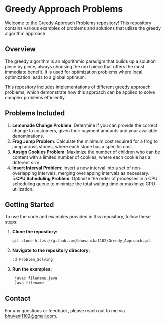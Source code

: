# Greedy Approach Problems

Welcome to the Greedy Approach Problems repository! This repository contains various examples of problems and solutions that utilize the greedy algorithm approach.

## Overview

The greedy algorithm is an algorithmic paradigm that builds up a solution piece by piece, always choosing the next piece that offers the most immediate benefit. It is used for optimization problems where local optimization leads to a global optimum.

This repository includes implementations of different greedy approach problems, which demonstrate how this approach can be applied to solve complex problems efficiently.

## Problems Included
1. **Lemonade Change Problem**: Determine if you can provide the correct change to customers, given their payment amounts and your available denominations.
2. **Frog Jump Problem**: Calculate the minimum cost required for a frog to jump across stones, where each stone has a specific cost.
3. **Assign Cookies Problem**: Maximize the number of children who can be content with a limited number of cookies, where each cookie has a different size.
4. **Insert Interval Problem**: Insert a new interval into a set of non-overlapping intervals, merging overlapping intervals as necessary.
5.**CPU Scheduling Problem**: Optimize the order of processes in a CPU scheduling queue to minimize the total waiting time or maximize CPU utilization. 
## Getting Started

To use the code and examples provided in this repository, follow these steps:

1. **Clone the repository:**

    ```bash
    git clone https://github.com/bhuvanika1102/Greedy_Approach.git
    ```

2. **Navigate to the repository directory:**

    ```bash
    cd Problem_Solving
    ```

3. **Run the examples:**
    ```bash
     javac filename.java
     java filename
    
## Contact

For any questions or feedback, please reach out to me via [bhuvani1102@gmail.com](mailto:bhuvani1102@gmail.com).


